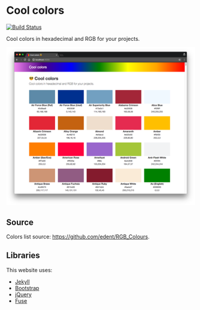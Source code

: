 # Cool colors

[![Build Status](https://img.shields.io/travis/cba85/coolcolors/master.svg?style=flat-square)](https://travis-ci.org/cba85/coolcolors)

Cool colors in hexadecimal and RGB for your projects.

![](assets/screenshot.png)

## Source

Colors list source: https://github.com/edent/RGB_Colours.

## Libraries

This website uses:

- [Jekyll](https://jekyllrb.com/)
- [Bootstrap](https://getbootstrap.com)
- [jQuery](https://jquery.com)
- [Fuse](http://fusejs.io)
